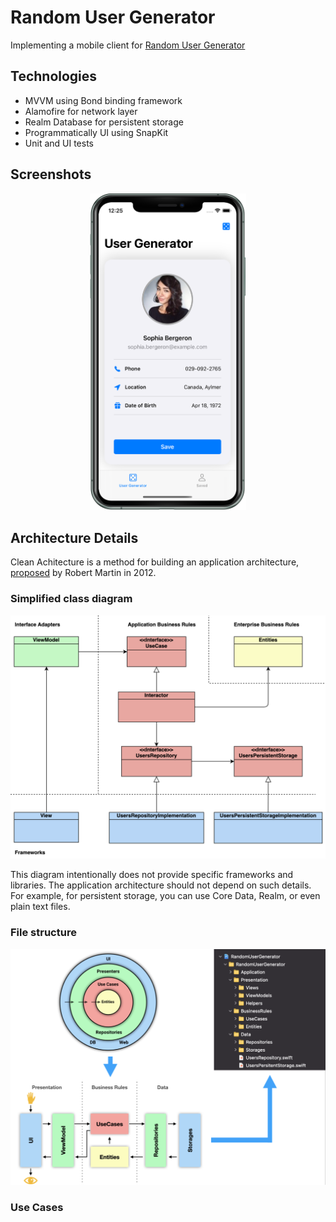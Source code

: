 # Random User Generator
Implementing a mobile client for [Random User Generator](https://randomuser.me/)

## Technologies
- MVVM using Bond binding framework
- Alamofire for network layer
- Realm Database for persistent storage
- Programmatically UI using SnapKit
- Unit and UI tests

## Screenshots
<p align="center">
  <img src = "https://github.com/MalyshevMaksim/RandomUserGenerator-MVVM-CleanArchitecture/blob/main/Images/UserGenerated.png" width="250"/>
</p>

## Architecture Details
Clean Achitecture is a method for building an application architecture, [proposed](https://blog.cleancoder.com/uncle-bob/2012/08/13/the-clean-architecture.html) by Robert Martin in 2012.

### Simplified class diagram
![Alt text](Images/Simplified.png?raw=true "Simplified class diagram")

This diagram intentionally does not provide specific frameworks and libraries. The application architecture should not depend on such details. For example, for persistent storage, you can use Core Data, Realm, or even plain text files. 

### File structure
![Alt text](Images/FileStructure.png?raw=true "File structure")

### Use Cases
